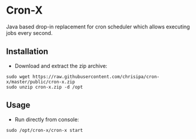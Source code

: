 Cron-X
=======

Java based drop-in replacement for cron scheduler which allows executing jobs every second. 

Installation
-------------
* Download and extract the zip archive:
```
sudo wget https://raw.githubusercontent.com/chrisipa/cron-x/master/public/cron-x.zip
sudo unzip cron-x.zip -d /opt
```

Usage
-------------
* Run directly from console:
```
sudo /opt/cron-x/cron-x start
```
